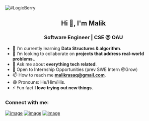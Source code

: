 <img src="https://github.com/malikrasaq/malikrasaq/blob/f07f8d9c4fa721b76e76af44c706fbe7f621a0d1/logic.png" alt="#LogicBerry">

<h2 align="center">Hi 👋, I'm Malik</h2>
<h3 align="center">Software Engineer | CSE @ OAU</h3>


- 🌱 I’m currently learning **Data Structures & algorithm**.
- 👯 I’m looking to collaborate on **projects that address real-world problems.**.
- 💬 Ask me about **everything tech related**.
- 👀 Open to Internship Opportunities (prev SWE Intern @Grow)
- 📫 How to reach me **malikrasaq@gmail.com**.
- 😄 Pronouns: He/Him/His.
- ⚡ Fun fact **I love trying out new things**.

### Connect with me:
[![image](https://img.shields.io/badge/Twitter-000000?style=for-the-badge&logo=X&logoColor=white)](https://twitter.com/_logicberry)
[![image](https://img.shields.io/badge/LinkedIn-0077B5?style=for-the-badge&logo=linkedin&logoColor=white)](https://www.linkedin.com/in/malikrasa)
[![image](https://img.shields.io/badge/Instagram-E1306C?style=for-the-badge&logo=instagram&logoColor=white)](https://www.instagram.com/_logicberry)

